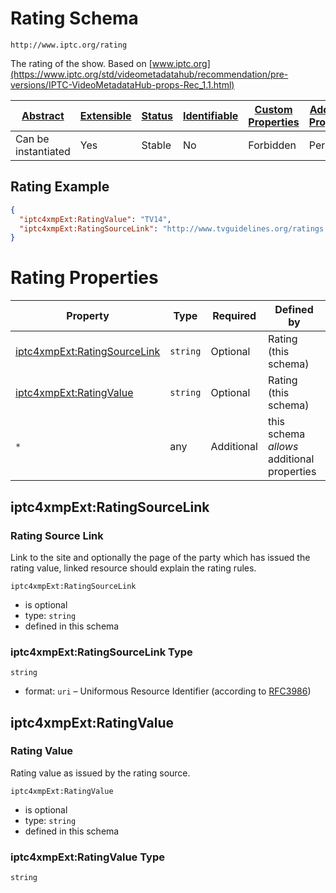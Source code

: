 
# Rating Schema

```
http://www.iptc.org/rating
```

The rating of the show. Based on [www.iptc.org](https://www.iptc.org/std/videometadatahub/recommendation/pre-versions/IPTC-VideoMetadataHub-props-Rec_1.1.html)

| [Abstract](../../../abstract.md) | [Extensible](../../../extensions.md) | [Status](../../../status.md) | [Identifiable](../../../id.md) | [Custom Properties](../../../extensions.md) | [Additional Properties](../../../extensions.md) | Defined In |
|----------------------------------|--------------------------------------|------------------------------|--------------------------------|---------------------------------------------|-------------------------------------------------|------------|
| Can be instantiated | Yes | Stable | No | Forbidden | Permitted | [external/iptc/rating.schema.json](external/iptc/rating.schema.json) |

## Rating Example
```json
{
  "iptc4xmpExt:RatingValue": "TV14",
  "iptc4xmpExt:RatingSourceLink": "http://www.tvguidelines.org/ratings.htm"
}
```

# Rating Properties

| Property | Type | Required | Defined by |
|----------|------|----------|------------|
| [iptc4xmpExt:RatingSourceLink](#iptc4xmpextratingsourcelink) | `string` | Optional | Rating (this schema) |
| [iptc4xmpExt:RatingValue](#iptc4xmpextratingvalue) | `string` | Optional | Rating (this schema) |
| `*` | any | Additional | this schema *allows* additional properties |

## iptc4xmpExt:RatingSourceLink
### Rating Source Link

Link to the site and optionally the page of the party which has issued the rating value, linked resource should explain the rating rules.

`iptc4xmpExt:RatingSourceLink`
* is optional
* type: `string`
* defined in this schema

### iptc4xmpExt:RatingSourceLink Type


`string`
* format: `uri` – Uniformous Resource Identifier (according to [RFC3986](http://tools.ietf.org/html/rfc3986))






## iptc4xmpExt:RatingValue
### Rating Value

Rating value as issued by the rating source.

`iptc4xmpExt:RatingValue`
* is optional
* type: `string`
* defined in this schema

### iptc4xmpExt:RatingValue Type


`string`





